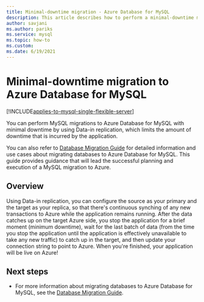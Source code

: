 ```yaml
---
title: Minimal-downtime migration - Azure Database for MySQL
description: This article describes how to perform a minimal-downtime migration of a MySQL database to Azure Database for MySQL.
author: savjani
ms.author: pariks
ms.service: mysql
ms.topic: how-to
ms.custom:
ms.date: 6/19/2021
---
```


# Minimal-downtime migration to Azure Database for MySQL

[!INCLUDE[applies-to-mysql-single-flexible-server](includes/applies-to-mysql-single-flexible-server.md)]

You can perform MySQL migrations to Azure Database for MySQL with minimal downtime by using Data-in replication, which limits the amount of downtime that is incurred by the application.

You can also refer to [Database Migration Guide](https://github.com/Azure/azure-mysql/tree/master/MigrationGuide) for detailed information and use cases about migrating databases to Azure Database for MySQL. This guide provides guidance that will lead the successful planning and execution of a MySQL migration to Azure.

## Overview

Using Data-in replication, you can configure the source as your primary and the target as your replica, so that there's continuous synching of any new transactions to Azure while the application remains running. After the data catches up on the target Azure side, you stop the application for a brief moment (minimum downtime), wait for the last batch of data (from the time you stop the application until the application is effectively unavailable to take any new traffic) to catch up in the target, and then update your connection string to point to Azure. When you're finished, your application will be live on Azure!

## Next steps

- For more information about migrating databases to Azure Database for MySQL, see the [Database Migration Guide](https://github.com/Azure/azure-mysql/tree/master/MigrationGuide).
